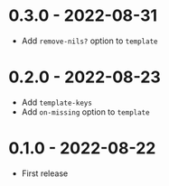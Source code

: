 # 0.3.0 - 2022-08-31

* Add `remove-nils?` option to `template`

# 0.2.0 - 2022-08-23

* Add `template-keys`
* Add `on-missing` option to `template`

# 0.1.0 - 2022-08-22

* First release
